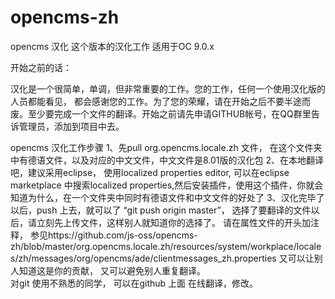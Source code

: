 opencms-zh
==========

opencms 汉化
这个版本的汉化工作 适用于OC 9.0.x

开始之前的话：

汉化是一个很简单，单调，但非常重要的工作。您的工作，任何一个使用汉化版的人员都能看见， 都会感谢您的工作。为了您的荣耀，请在开始之后不要半途而废。至少要完成一个文件的翻译。开始之前请先申请GITHUB帐号，在QQ群里告诉管理员，添加到项目中去。

opencms 汉化工作步骤
1、先pull org.opencms.locale.zh 文件， 在这个文件夹中有德语文件，以及对应的中文文件，中文文件是8.01版的汉化包
2、在本地翻译吧，建议采用eclipse， 使用localized properties editor, 可以在eclipse marketplace 中搜索localized properties,然后安装插件，使用这个插件，你就会知道为什么，在一个文件夹中同时有德语文件和中文文件的好处了
3、汉化完毕了以后，push 上去，就可以了 “git push origin master”，
选择了要翻译的文件以后，请立刻先上传文件，这样别人就知道你的选择了。
请在属性文件的开头加注释， 参见https://github.com/js-oss/opencms-zh/blob/master/org.opencms.locale.zh/resources/system/workplace/locales/zh/messages/org/opencms/ade/clientmessages_zh.properties 又可以让别人知道这是你的贡献， 又可以避免别人重复翻译。
<br>
对git 使用不熟悉的同学， 可以在github 上面 在线翻译，修改。

